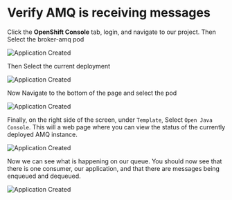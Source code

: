 # Verify AMQ is receiving messages

Click the **OpenShift Console** tab, login, and navigate to our project. Then Select the broker-amq pod

![Application Created](/openshift/assets/middleware/rhoar-messaging/broker-amq.png)

Then Select the current deployment 

![Application Created](/openshift/assets/middleware/rhoar-messaging/broker-amq-deploy.png)

Now Navigate to the bottom of the page and select the pod

![Application Created](/openshift/assets/middleware/rhoar-messaging/broker-amq-pod.png)

Finally, on the right side of the screen, under `Template`, Select `Open Java Console`. This will a web page where you can view the status of the currently deployed AMQ instance. 

![Application Created](/openshift/assets/middleware/rhoar-messaging/broker-amq-console.png)

Now we can see what is happening on our queue. You should now see that there is one consumer, our application, and that there are messages being enqueued and dequeued.

![Application Created](/openshift/assets/middleware/rhoar-messaging/broker-amq-messages.png)

